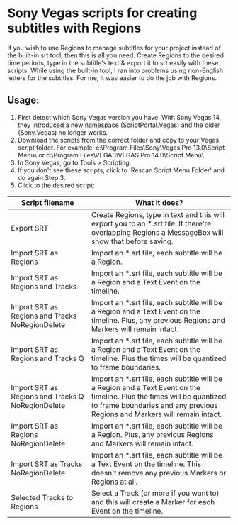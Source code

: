 # Sony Vegas scripts for creating subtitles with Regions

If you wish to use Regions to manage subtitles for your project instead of the built-in srt tool, then this is all you need. Create Regions to the desired time periods, type in the subtitle's text & export it to srt easily with these scripts. While using the built-in tool, I ran into problems using non-English letters for the subtitles. For me, it was easier to do the job with Regions. 

## Usage:
1. First detect which Sony Vegas version you have. With Sony Vegas 14, they introduced a new namespace (ScriptPortal.Vegas) and the older (Sony.Vegas) no longer works.
2. Download the scripts from the correct folder and copy to your Vegas script folder. For example: c:\Program Files\Sony\Vegas Pro 13.0\Script Menu\ or c:\Program Files\VEGAS\VEGAS Pro 14.0\Script Menu\
3. In Sony Vegas, go to Tools > Scripting.
4. If you don't see these scripts, click to 'Rescan Script Menu Folder' and do again Step 3.
5. Click to the desired script:

| Script filename                                   | What it does?                                                                                                                                                                                        |
|---------------------------------------------------|------------------------------------------------------------------------------------------------------------------------------------------------------------------------------------------------------|
| Export SRT                                        | Create Regions, type in text and this will export you to an *.srt file. If there're overlapping Regions a MessageBox will show that before saving.|
| Import SRT as Regions                             | Import an *.srt file, each subtitle will be a Region.|
| Import SRT as Regions and Tracks                  | Import an *.srt file, each subtitle will be a Region and a Text Event on the timeline.|
| Import SRT as Regions and Tracks NoRegionDelete   | Import an *.srt file, each subtitle will be a Region and a Text Event on the timeline. Plus, any previous Regions and Markers will remain intact.|
| Import SRT as Regions and Tracks Q                | Import an *.srt file, each subtitle will be a Region and a Text Event on the timeline. Plus the times will be quantized to frame boundaries.|
| Import SRT as Regions and Tracks Q NoRegionDelete | Import an *.srt file, each subtitle will be a Region and a Text Event on the timeline. Plus the times will be quantized to frame boundaries and any previous Regions and Markers will remain intact.|
| Import SRT as Regions NoRegionDelete              | Import an *.srt file, each subtitle will be a Region. Plus, any previous Regions and Markers will remain intact.|
| Import SRT as Tracks NoRegionDelete               | Import an *.srt file, each subtitle will be a Text Event on the timeline. This doesn't remove any previous Markers or Regions at all.|
| Selected Tracks to Regions                        | Select a Track (or more if you want to) and this will create a Marker for each Event on the timeline.|
